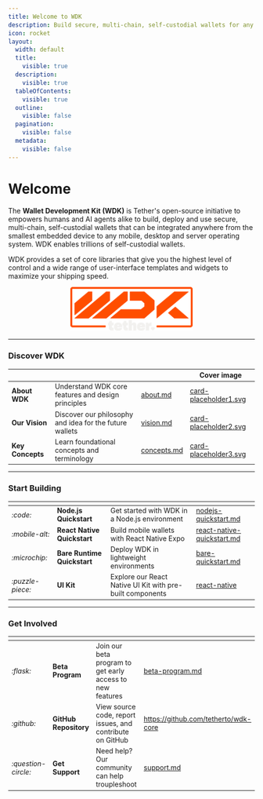 ```yaml
---
title: Welcome to WDK
description: Build secure, multi-chain, self-custodial wallets for any device with minimal effort and infinite scalability
icon: rocket
layout:
  width: default
  title:
    visible: true
  description:
    visible: true
  tableOfContents:
    visible: true
  outline:
    visible: false
  pagination:
    visible: false
  metadata:
    visible: false
---
```


# Welcome

The **Wallet Development Kit (WDK)** is Tether's open-source initiative to empowers humans and AI agents alike to build, deploy and use secure, multi-chain, self-custodial wallets that can be integrated anywhere from the smallest embedded device to any mobile, desktop and server operating system. WDK enables trillions of self-custodial wallets.

WDK provides a set of core libraries that give you the highest level of control and a wide range of user-interface templates and widgets to maximize your shipping speed.

<div align="center" data-full-width="true"><img src="assets/wdk-logo.png" alt="" width="250"></div>

***

### Discover WDK

<table data-view="cards"><thead><tr><th></th><th></th><th data-hidden data-card-target data-type="content-ref"></th><th data-hidden data-card-cover data-type="image">Cover image</th></tr></thead><tbody><tr><td><strong>About WDK</strong></td><td>Understand WDK core features and design principles</td><td><a href="overview/about.md">about.md</a></td><td><a href="assets/card-placeholder1.svg">card-placeholder1.svg</a></td></tr><tr><td><strong>Our Vision</strong></td><td>Discover our philosophy and idea for the future wallets</td><td><a href="overview/vision.md">vision.md</a></td><td><a href="assets/card-placeholder2.svg">card-placeholder2.svg</a></td></tr><tr><td><strong>Key Concepts</strong></td><td>Learn foundational concepts and terminology</td><td><a href="resources/concepts.md">concepts.md</a></td><td><a href="assets/card-placeholder3.svg">card-placeholder3.svg</a></td></tr></tbody></table>

***

### Start Building

<table data-card-size="large" data-view="cards">
	<thead>
		<tr>
			<th></th>
			<th></th>
			<th></th>
			<th data-hidden data-card-target data-type="content-ref"></th>
		</tr>
	</thead>
	<tbody>
		<tr>
			<td>
				<i class="fa-code">:code:</i>
			</td>
			<td>
				<strong>Node.js Quickstart</strong>
			</td>
			<td>Get started with WDK in a Node.js environment</td>
			<td>
				<a href="getting-started/nodejs-quickstart.md">nodejs-quickstart.md</a>
			</td>
		</tr>
		<tr>
			<td>
				<i class="fa-mobile-alt">:mobile-alt:</i>
			</td>
			<td>
				<strong>React Native Quickstart</strong>
			</td>
			<td>Build mobile wallets with React Native Expo</td>
			<td>
				<a href="getting-started/react-native-quickstart.md">react-native-quickstart.md</a>
			</td>
		</tr>
		<tr>
			<td>
				<i class="fa-microchip">:microchip:</i>
			</td>
			<td>
				<strong>Bare Runtime Quickstart</strong>
			</td>
			<td>Deploy WDK in lightweight environments</td>
			<td>
				<a href="getting-started/bare-quickstart.md">bare-quickstart.md</a>
			</td>
		</tr>
		<tr>
			<td>
				<i class="fa-puzzle-piece">:puzzle-piece:</i>
			</td>
			<td>
				<strong>UI Kit</strong>
			</td>
			<td>Explore our React Native UI Kit with pre-built components</td>
			<td>
				<a href="ui-kit/react-native/">react-native</a>
			</td>
		</tr>
	</tbody>
</table>

***

### Get Involved

<table data-view="cards">
	<thead>
		<tr>
			<th></th>
			<th></th>
			<th></th>
			<th data-hidden data-card-target data-type="content-ref"></th>
		</tr>
	</thead>
	<tbody>
		<tr>
			<td>
				<i class="fa-flask">:flask:</i>
			</td>
			<td>
				<strong>Beta Program</strong>
			</td>
			<td>Join our beta program to get early access to new features</td>
			<td>
				<a href="overview/beta-program.md">beta-program.md</a>
			</td>
		</tr>
		<tr>
			<td>
				<i class="fa-github">:github:</i>
			</td>
			<td>
				<strong>GitHub Repository</strong>
			</td>
			<td>View source code, report issues, and contribute on GitHub</td>
			<td>
				<a href="https://github.com/tetherto/wdk-core">https://github.com/tetherto/wdk-core</a>
			</td>
		</tr>
		<tr>
			<td>
				<i class="fa-question-circle">:question-circle:</i>
			</td>
			<td>
				<strong>Get Support</strong>
			</td>
			<td>Need help? Our community can help troupleshoot</td>
			<td>
				<a href="overview/support.md">support.md</a>
			</td>
		</tr>
	</tbody>
</table>
